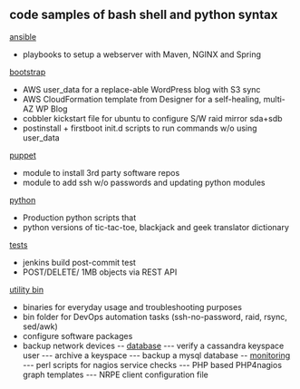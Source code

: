 ## code samples of bash shell and python syntax 

[ansible](https://github.com/bostonaustin/public/blob/master/ansible/)
- playbooks to setup a webserver with Maven, NGINX and Spring

[bootstrap](https://github.com/bostonaustin/public/blob/master/bootstrap/)
- AWS user_data for a replace-able WordPress blog with S3 sync
- AWS CloudFormation template from Designer for a self-healing, multi-AZ WP Blog
- cobbler kickstart file for ubuntu to configure S/W raid mirror sda+sdb
- postinstall + firstboot init.d scripts to run commands w/o using user_data

[puppet](https://github.com/bostonaustin/public/tree/master/puppet)
- module to install 3rd party software repos
- module to add ssh w/o passwords and updating python modules

[python](https://github.com/bostonaustin/public/tree/master/python)
- Production python scripts that 
- python versions of tic-tac-toe, blackjack and geek translator dictionary

[tests](https://github.com/bostonaustin/public/tree/master/tests)
- jenkins build post-commit test  
- POST/DELETE/ 1MB objects via REST API

[utility bin](https://github.com/bostonaustin/public/blob/master/utility%20bin/)
- binaries for everyday usage and troubleshooting purposes
- bin folder for DevOps automation tasks (ssh-no-password, raid, rsync, sed/awk)
- configure software packages 
- backup network devices
-- [database](https://github.com/bostonaustin/public/blob/master/database/)
--- verify a cassandra keyspace user
--- archive a keyspace 
--- backup a mysql database
-- [monitoring](https://github.com/bostonaustin/public/tree/master/monitoring)
--- perl scripts for nagios service checks
--- PHP based PHP4nagios graph templates 
--- NRPE client configuration file